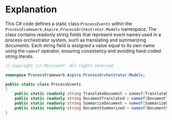 # Explanation
This C# code defines a static class `ProcessEvents` within the `ProcessFramework.Aspire.ProcessOrchestrator.Models` namespace. The class contains readonly string fields that represent event names used in a process orchestrator system, such as translating and summarizing documents. Each string field is assigned a value equal to its own name using the `nameof` operator, ensuring consistency and avoiding hard-coded string literals.

```csharp
// Copyright (c) Microsoft. All rights reserved.

namespace ProcessFramework.Aspire.ProcessOrchestrator.Models;

public static class ProcessEvents
{
    public static readonly string TranslateDocument = nameof(TranslateDocument);
    public static readonly string DocumentTranslated = nameof(DocumentTranslated);
    public static readonly string SummarizeDocument = nameof(SummarizeDocument);
    public static readonly string DocumentSummarized = nameof(DocumentSummarized);
}
```
